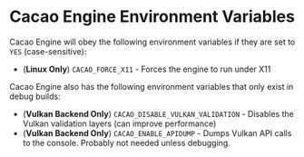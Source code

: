 # Cacao Engine Environment Variables

Cacao Engine will obey the following environment variables if they are set to `YES` (case-sensitive):
* (**Linux Only**) `CACAO_FORCE_X11` - Forces the engine to run under X11
  
Cacao Engine also has the following environment variables that only exist in debug builds:
* (**Vulkan Backend Only**) `CACAO_DISABLE_VULKAN_VALIDATION` - Disables the Vulkan validation layers (can improve performance)
* (**Vulkan Backend Only**) `CACAO_ENABLE_APIDUMP` - Dumps Vulkan API calls to the console. Probably not needed unless debugging.